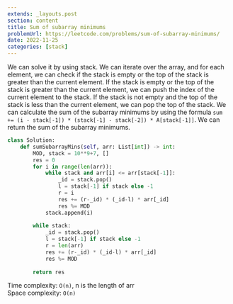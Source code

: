 ```yaml
---
extends: _layouts.post
section: content
title: Sum of subarray minimums
problemUrl: https://leetcode.com/problems/sum-of-subarray-minimums/
date: 2022-11-25
categories: [stack]
---
```


We can solve it by using stack. We can iterate over the array, and for each element, we can check if the stack is empty or the top of the stack is greater than the current element. If the stack is empty or the top of the stack is greater than the current element, we can push the index of the current element to the stack. If the stack is not empty and the top of the stack is less than the current element, we can pop the top of the stack. We can calculate the sum of the subarray minimums by using the formula `sum += (i - stack[-1]) * (stack[-1] - stack[-2]) * A[stack[-1]]`. We can return the sum of the subarray minimums.

```python
class Solution:
    def sumSubarrayMins(self, arr: List[int]) -> int:
        MOD, stack = 10**9+7, []
        res = 0
        for i in range(len(arr)):
            while stack and arr[i] <= arr[stack[-1]]:
                _id = stack.pop()
                l = stack[-1] if stack else -1
                r = i
                res += (r-_id) * (_id-l) * arr[_id]
                res %= MOD
            stack.append(i)
            
        while stack:
            _id = stack.pop()
            l = stack[-1] if stack else -1
            r = len(arr)
            res += (r-_id) * (_id-l) * arr[_id]
            res %= MOD
        
        return res
```

Time complexity: `O(n)`, n is the length of arr <br/>
Space complexity: `O(n)`